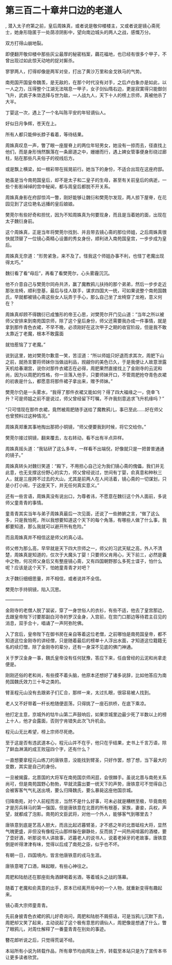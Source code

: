 # 第三百二十章井口边的老道人
,  潜入太子府第之前，皇后周姝真，或者说是敬仰楼楼主，又或者说是镜心斋死士，她身形隐匿于一处荫凉阴影中，望向南边城头的两人之战，感慨万分。
   双方打得山崩地裂。
   即便翻开敬仰楼中那些灰尘最厚的秘密档案，藕花福地，也已经有很多个甲子，不曾出现过如此惊天动地的捉对厮杀。
   寥寥两人，打得却像是两军对垒，打出了黄沙万里和金戈铁马的气势。
   南苑国开国皇帝魏羡，是无敌的，在那个时代没有对手，之后卢白象亦是如此，以一人之力，压得整个江湖无法喘息一甲子，女子剑仙隋右边，更是寂寞得只能御剑飞升，武疯子朱敛选择与世为敌，一人战九人，天下十人的榜上宗师，真被他杀了大半。
   丁婴这一次，遇上了一个名叫陈平安的年轻谪仙人。
   好似日月争辉，苍天在上。
   所有人都只能伸长脖子看着，等待结果。
   周姝真叹息一声，瞥了眼一座屋脊上的两位年轻男女，她没有一掠而去，径直找上他们，而是身形悄然飘落在一条廊道之中，姗姗而行，遇上婢女管事便身形绕过廊柱，贴在那些凡夫俗子的视线后方。
   或是飘上横梁，如一根彩带在摇晃前行。她当下的身份，不适合出现在这座府邸。
   她虽是当今南苑国皇后，却不是太子和二皇子的生母，甚至有关前皇后的病逝，一些个影影绰绰的宫中秘闻，都与周皇后都脱不开关系。
   周姝真身影在府邸惊鸿一瞥，刚好能够让魏衍和樊莞尔发现，两人掠下屋脊，在花园见到了这位艳名远播的皇后娘娘。
   樊莞尔有些好奇和担忧，因为不知周姝真为何要现身，而且是当着她的面，出现在太子魏衍身前。
   这个周姝真，正是当年将樊莞尔找到、并且带去镜心斋的那位师姐，之后周姝真很快就顶替了一位镜心斋精心设置的秀女身份，顺利进入南苑国皇宫，一步步成为皇后。
   周姝真无奈道：“形势紧急，来不及了。怪我这个师姐办事不利，也怪丁老魔出现得太巧。”
   魏衍看了看“母后”，再看了看樊莞尔，心头雾霾沉沉。
   他不介意自己与樊莞尔同舟共济，赢了魔教鸦儿扶持的那个弟弟，然后一步步走近那张龙椅，顺利登基，最后与佳人联手，谋求四国大一统，可如果说整个南苑国魏氏，早就都被镜心斋这些女人玩弄于手心，那么自己坐了龙椅穿了龙袍，意义何在？
   周姝真却顾不得魏衍已成雏形的帝王心思，对樊莞尔开门见山道：“当年之所以被师父安排来到南苑国京师，除了这个皇后身份，师父还需要我办成一件事情，就是拿到那件青色衣裙，不早不晚，必须刚好在这次甲子之期的收官阶段，但是我不敢太靠近丁老魔，根本不敢露面
   就怕惹恼了丁老魔。”
   说到这里，她对樊莞尔歉意一笑，苦涩道：“所以师姐只好退而求其次，周肥下山之前，就扬言要将师妹你当做战利品，觊觎你的美色已久，于是我便让人故意泄露天机给春潮宫，说你对那件衣裙志在必得，周肥果然直接找上了金刚寺的云泥和尚，因为以周肥的性格，你一旦落入他手，只要师妹开口，不管周肥抢夺青色衣裙的初衷是什么，都愿意将那件裙子拿出来，赠予师妹。”
   樊莞尔仍是一头雾水，“我得了那件衣裙又能如何？得了四大福缘之一，侥幸飞升？可是师姐之前不是说过，师父曾经留下叮嘱，不许我刻意追求飞升机缘吗？”
   “只可惜现在那件衣裙，竟然被周肥随手送给了魔教鸦儿，事已至此……好在师父也曾预料过这种情况。”
   周姝真郑重其事地掏出那把小铜镜，“师父便要我到时候，将它交给你。”
   樊莞尔接过铜镜，翻来覆去，左右转动，看不出有半点异样。
   周姝真摇头道：“我钻研了这么多年，一样看不出端倪，好像就只是一把普普通通的镜子。”
   周姝真转头对魏衍笑道：“殿下，不用担心自己沦为我们镜心斋的傀儡，我们并无此意，也无支撑这份野心的实力，师父曾经说过，世间有丁婴，俞真意和种秋三人，就是三座跨不过去的大山，尤其是前两人在人间活着，镜心斋的一切谋划，只是小打小闹，于这座天下，并无任何真实意义。”
   还有一些言语，周姝真没有说出口，为尊者讳，不愿意在魏衍这个外人面前，多说师父童青青的事情。
   童青青其实当年与弟子周姝真最后一次见面，还说了一些肺腑之言，“做了这么多，只是我怕死，所以我想要知道这个天下的每个角落，有哪些人做了什么事，我都要知道，那么我就可以避开所有危险。”
   而且周姝真并不相信这是师父的真心话。
   师父修为那么高，早早就是天下四大宗师之一，师父的习武天赋之高，外人不清楚，周姝真是知道的，仅次于大魔头丁婴！只要师父肯用心，天下前三，必然是囊中之物，何况师父身后又有整座镜心斋，又有四国朝野那么多死士谍子，怕什么呢？应该是这个天下，怕她童青青才对吧？
   太子魏衍细细思量，并不相信，或者说并不全信。
   樊莞尔手持铜镜，陷入沉思。
   ————
   金刚寺的老僧人脱了袈裟，穿了一身世俗人的衣衫，有些不适，他去了皇宫那边，去跟皇帝陛下讨要那副白河寺的罗汉金身，入宫前，在宫门口那边等待君主召见的消息，双手合十，唱诵了一声阿弥陀佛。
   入了宫后，皇帝陛下在御书房在亲自等着这位老僧，之前哪怕是南苑国皇帝，都不知道这位金刚寺的讲经僧，只是随着最后的榜单十人浮出水面，才知道这位籍籍无名的续灯僧，除了金刚寺的辈分，还有一身深不见底的佛门神通。
   关于罗汉金身一事，魏氏皇帝没有任何犹豫，答应下来，任由曾经的云泥和尚拿走便是。
   刚刚还俗的老和尚，有些摸不着头脑，他原本还想好了诸多说辞，比如他答应为南苑国魏氏效力三十年之类的。
   臂圣程元山没有去跟弟子们汇合，那样一来，太过扎眼，很容易被人找到。
   老人又不好带着一杆长枪随便逛荡，只得挑了一座石拱桥，在底下乘凉。
   他打定主意，京城外的牯牛山第二声鼓响后，如果京城里边最少死了半数以上的榜上十人，他才会露面，否则宁肯错失此次飞升机会。
   程元山无比希望，榜上宗师尽死绝。
   至于这是否有违武道本心，程元山并不在乎，他只在乎结果，史书上千言万语，除了鲜血淋漓的成王败寇四个字，还有什么？
   一直想要拿程元山练刀的唐铁意，没能找到臂圣，只好作罢，想了想，当下最大的变数，其实是自己的身份。
   一旦被揭露，北晋国的大将军在南苑国京师闲逛，会很棘手。虽说北晋与南苑关系尚可，但是南苑国野心勃勃，早就流露出要一统天下的声势，唐铁意可不觉得自己会被客客气气礼送出境，要么归降魏氏，要么暴毙这座他国京城。
   归降南苑，对个人前程而言，当然不是什么好事，可未必就是糟糕至极，毕竟南苑才是厉兵秣马的第一强国，但是唐铁意在北晋的所有根基，家族，妻妾，兵权，声望，就都成了泡影。南苑的文臣武将，对他一个外人，能够客气到哪里去？
   唐铁意到底是艺高人胆大，而且比起迟暮臂圣，才不惑之年的北晋砥柱大将，显然气魄更盛，非但没有像程元山那样躲在僻静处，反而挑了一间热闹喧嚣的酒楼，要了壶好酒，听那说书人讲故事，迟暮老人的说书人，说着老掉牙的老故事，唐铁意倒是听得津津有味，觉得以后成了南苑之臣，似乎也不坏。
   有朝一日，四国境内，皆言他唐铁意的戎马生涯。
   唐铁意喝了口酒，眯起眼，有些心神往之。
   周肥和陆舫还在那座街角酒肆喝着劣酒，等着城头之战的落幕。
   随着丁老魔和俞真意的出手，原本已经离开局中的一个人物，就重新变得有趣起来。
   镜心斋大宗师童青青。
   先前身披青色衣裙的鸦儿好奇询问，周肥和陆舫不屑搭话，可是当鸦儿沉默下去，周肥却又笑了起来，主动说起了这个极有意思的谪仙人，周肥像是想通了什么，瞥了眼鸦儿，对周仕解释了一番童青青在别处的事迹。
   簪花郎听说之后，只觉得荒诞不经。
  本站所有小说为转载作品，所有章节均由网友上传，转载至本站只是为了宣传本书让更多读者欣赏。